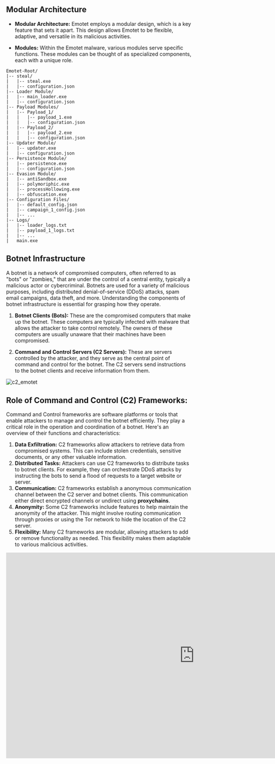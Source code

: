 ## Modular Architecture

- **Modular Architecture:** Emotet employs a modular design, which is a key feature that sets it apart. This design allows Emotet to be flexible, adaptive, and versatile in its malicious activities.

- **Modules:** Within the Emotet malware, various modules serve specific functions. These modules can be thought of as specialized components, each with a unique role.


```plaintext
Emotet-Root/
|-- steal/
|   |-- steal.exe
|   |-- configuration.json
|-- Loader Module/
|   |-- main_loader.exe
|   |-- configuration.json
|-- Payload Modules/
|   |-- Payload_1/
|   |   |-- payload_1.exe
|   |   |-- configuration.json
|   |-- Payload_2/
|   |   |-- payload_2.exe
|   |   |-- configuration.json
|-- Updater Module/
|   |-- updater.exe
|   |-- configuration.json
|-- Persistence Module/
|   |-- persistence.exe
|   |-- configuration.json
|-- Evasion Module/
|   |-- antiSandbox.exe
|   |-- polymoriphic.exe
|   |-- processHollowing.exe
|   |-- obfuscation.exe
|-- Configuration Files/
|   |-- default_config.json
|   |-- campaign_1_config.json
|   |-- ...
|-- Logs/
|   |-- loader_logs.txt
|   |-- payload_1_logs.txt
|   |-- ...
|   main.exe

```



## Botnet Infrastructure

A botnet is a network of compromised computers, often referred to as "bots" or "zombies," that are under the control of a central entity, typically a malicious actor or cybercriminal. Botnets are used for a variety of malicious purposes, including distributed denial-of-service (DDoS) attacks, spam email campaigns, data theft, and more. Understanding the components of botnet infrastructure is essential for grasping how they operate.

1. **Botnet Clients (Bots):** These are the compromised computers that make up the botnet. These computers are typically infected with malware that allows the attacker to take control remotely. The owners of these computers are usually unaware that their machines have been compromised.

2. **Command and Control Servers (C2 Servers):** These are servers controlled by the attacker, and they serve as the central point of command and control for the botnet. The C2 servers send instructions to the botnet clients and receive information from them.


![c2_emotet](/c2_server.png)


## **Role of Command and Control (C2) Frameworks:**

Command and Control frameworks are software platforms or tools that enable attackers to manage and control the botnet efficiently. They play a critical role in the operation and coordination of a botnet. Here's an overview of their functions and characteristics:

1. **Data Exfiltration:** C2 frameworks allow attackers to retrieve data from compromised systems. This can include stolen credentials, sensitive documents, or any other valuable information.
2. **Distributed Tasks:** Attackers can use C2 frameworks to distribute tasks to botnet clients. For example, they can orchestrate DDoS attacks by instructing the bots to send a flood of requests to a target website or server.
3. **Communication:** C2 frameworks establish a anonymous communication channel between the C2 server and botnet clients. This communication either direct encrypted channels or undirect using **proxychains**.
4. **Anonymity:** Some C2 frameworks include features to help maintain the anonymity of the attacker. This might involve routing communication through proxies or using the Tor network to hide the location of the C2 server.
5. **Flexibility:** Many C2 frameworks are modular, allowing attackers to add or remove functionality as needed. This flexibility makes them adaptable to various malicious activities.


<iframe width="1024" height="560" src="https://www.youtube.com/embed/lMihdys4jw8" frameborder="0" allowfullscreen ></iframe>